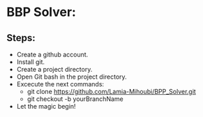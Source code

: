 # BBP Solver:

## Steps:

- Create a github account.
- Install git.
- Create a project directory.
- Open Git bash in the project directory.
- Excecute the next commands:
  - git clone https://github.com/Lamia-Mihoubi/BPP_Solver.git
  - git checkout -b yourBranchName
- Let the magic begin!

